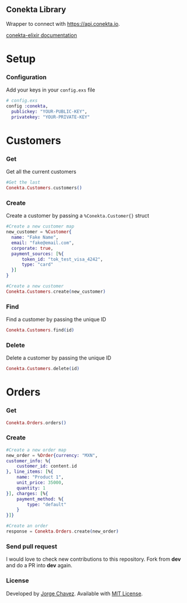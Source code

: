 ## Conekta Library


Wrapper to connect with https://api.conekta.io.

[conekta-elixir documentation](https://hexdocs.pm/conekta/api-reference.html)


# Setup

### Configuration
Add your keys in your `config.exs` file

```elixir
# config.exs
config :conekta,
  publickey: "YOUR-PUBLIC-KEY",
  privatekey: "YOUR-PRIVATE-KEY"

```

# Customers

### Get
Get all the current customers
```elixir
#Get the last
Conekta.Customers.customers()
```

### Create
Create a customer by passing a `%Conekta.Customer{}` struct

```elixir
#Create a new customer map
new_customer = %Customer{
  name: "Fake Name",
  email: "fake@email.com",
  corporate: true,
  payment_sources: [%{
      token_id: "tok_test_visa_4242",
      type: "card"
  }]
}

#Create a new customer
Conekta.Customers.create(new_customer)

```

### Find
Find a customer by passing the unique ID
```elixir
Conekta.Customers.find(id)
```

### Delete
Delete a customer by passing the unique ID
```elixir
Conekta.Customers.delete(id)
```


# Orders

### Get

```elixir
Conekta.Orders.orders()
```

### Create

```elixir
#Create a new order map
new_order = %Order{currency: "MXN",
customer_info: %{
    customer_id: content.id
}, line_items: [%{
    name: "Product 1",
    unit_price: 35000,
    quantity: 1
}], charges: [%{
    payment_method: %{
        type: "default"
    }
}]}

#Create an order
response = Conekta.Orders.create(new_order)
```
### Send pull request
I would love to check new contributions to this repository.
Fork from **dev** and do a PR into **dev** again.  

### License

Developed by [Jorge Chavez](https://twitter.com/JorgeChavz). Available with [MIT License](https://github.com/echavezNS/conekta-elixir/blob/master/LICENSE).
